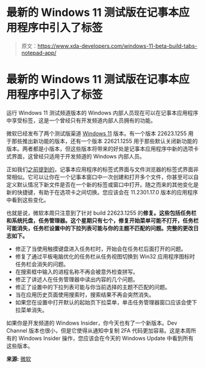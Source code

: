# 最新的 Windows 11 测试版在记事本应用程序中引入了标签

> 原文：<https://www.xda-developers.com/windows-11-beta-build-tabs-notepad-app/>

# 最新的 Windows 11 测试版在记事本应用程序中引入了标签

运行 Windows 11 测试频道版本的 Windows 内部人员现在可以在记事本应用程序中享受标签，这是一个曾经只有开发频道内部人员拥有的功能。

微软已经发布了两个测试版渠道 [Windows 11](https://www.xda-developers.com/windows-11/) 版本。有一个版本 22623.1255 用于那些推出新功能的版本，还有一个版本 22621.1255 用于那些默认关闭新功能的版本。两者都是小版本，但这些版本将带来的好处是记事本应用程序中新的选项卡式界面，这曾经只适用于开发频道的 Windows 内部人员。

正如我们[之前提到的](https://www.xda-developers.com/windows-11-notepad-tab-support-dev/)，记事本应用程序的标签式界面与文件浏览器的标签式界面非常相似。它可以让你在一个记事本窗口中一次创建和打开多个文件，你甚至可以自定义默认情况下新文件是否在一个新的标签或窗口中打开。随之而来的其他变化是新的快捷键，有助于在选项卡之间切换。您应该会在 11.2301.17.0 版本的应用程序中看到这些变化。

也就是说，微软本周只注意到了针对 build 22623.1255 的**修复。这些包括任务栏和系统托盘，任务管理器。这个星期只有七个，修复开始菜单可能不打开，任务栏可能消失，任务栏设置中的下拉列表可能与你的主题不匹配的问题。完整的更改日志如下。**

*   修正了当使用触摸键盘进入任务栏时，开始会在任务栏后面打开的问题。
*   修复了通过平板电脑优化的任务栏从任务视图切换到 Win32 应用程序图标时任务栏会消失的问题。
*   在搜索框中输入的进程名称不再会被意外检查拼写。
*   修正了讲述人在任务管理器中读出内容的几个问题。
*   修正了设置中的下拉列表可能与你当前选择的主题不匹配的问题。
*   当在应用历史页面使用搜索时，搜索结果不再会突然消失。
*   如果您在设置中打开默认的起始页下拉菜单，单击任务管理器窗口应该会使下拉菜单消失。

如果你是开发频道的 Windows Insider，你今天也有了一个新版本。Dev Channel 版本也很小，但是它使得从通知中复制 2FA 代码更加容易。这是本周所有的 Windows Insider 操作，您应该会在今天的 Windows Update 中看到所有这些版本。

**来源:** [微软](https://blogs.windows.com/windows-insider/2023/02/09/announcing-windows-11-insider-preview-build-22621-1255-and-22623-1255/)